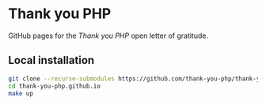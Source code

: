 # Thank you PHP

GitHub pages for the *Thank you PHP* open letter of gratitude.

## Local installation

```sh
git clone --recurse-submodules https://github.com/thank-you-php/thank-you-php.github.io
cd thank-you-php.github.io
make up
```
